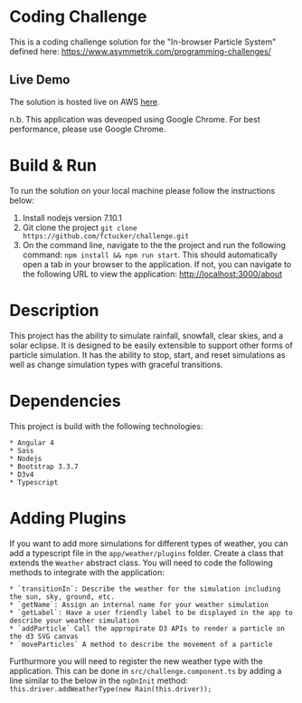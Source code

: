 # Coding Challenge

This is a coding challenge solution for the "In-browser Particle System" defined here: https://www.asymmetrik.com/programming-challenges/

## Live Demo

The solution is hosted live on AWS [here](http://52.7.185.39/).

n.b. This application was deveoped using Google Chrome.  For best performance, please use Google Chrome.

# Build & Run

To run the solution on your local machine please follow the instructions below:

1. Install nodejs version 7.10.1
2. Git clone the project `git clone https://github.com/fctucker/challenge.git`
3. On the command line, navigate to the the project and run the following command: `npm install && npm run start`.  This should automatically open a tab in your browser to the application.  If not, you can navigate to the following URL to view the application: [http://localhost:3000/about](http://localhost:3000)

# Description

This project has the ability to simulate rainfall, snowfall, clear skies, and a solar eclipse.  It is designed to be easily extensible to support other forms of particle simulation.  It has the ability to stop, start, and reset simulations as well as change simulation types with graceful transitions. 

# Dependencies

This project is build with the following technologies:
    
    * Angular 4
    * Sass
    * Nodejs
    * Bootstrap 3.3.7
    * D3v4
    * Typescript
   
# Adding Plugins

If you want to add more simulations for different types of weather, you can add a typescript file in the  `app/weather/plugins` folder.  Create a class that extends the `Weather` abstract class.  You will need to code the following methods to integrate with the application:
    
    * `transitionIn`: Describe the weather for the simulation including the sun, sky, ground, etc.
    * `getName`: Assign an internal name for your weather simulation
    * `getLabel`: Have a user friendly label to be displayed in the app to describe your weather simulation
    * `addParticle` Call the appropirate D3 APIs to render a particle on the d3 SVG canvas
    * `moveParticles` A method to describe the movement of a particle
    
Furthurmore you will need to register the new weather type with the application.  This can be done in `src/challenge.component.ts` by adding a line similar to the below in the `ngOnInit` method:
`this.driver.addWeatherType(new Rain(this.driver));`